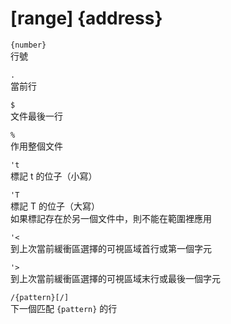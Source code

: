 # \[range\] {address}

`{number}`  
行號

`.`  
當前行

`$`  
文件最後一行

`%`  
作用整個文件

`'t`  
標記 t 的位子（小寫）

`'T`  
標記 T 的位子（大寫）  
如果標記存在於另一個文件中，則不能在範圍裡應用

`'<`  
到上次當前緩衝區選擇的可視區域首行或第一個字元

`'>`  
到上次當前緩衝區選擇的可視區域末行或最後一個字元

`/{pattern}[/]`  
下一個匹配 `{pattern}` 的行

